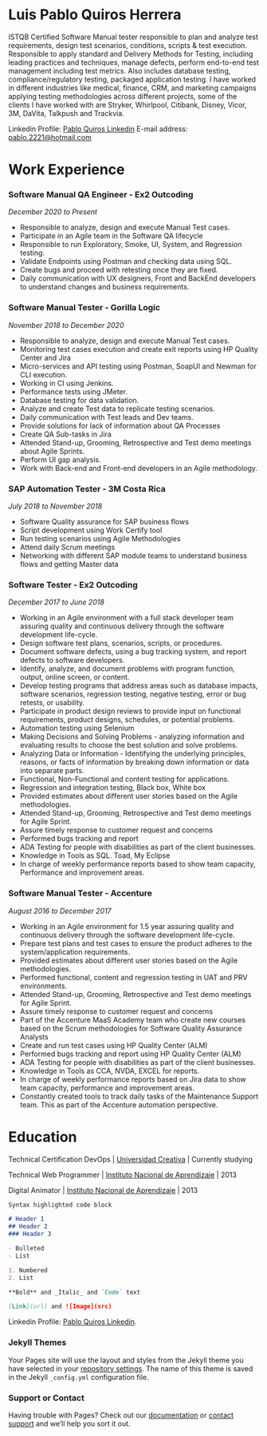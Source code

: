 # Luis Pablo Quiros Herrera

ISTQB Certified Software Manual tester responsible to plan and analyze test requirements, design test scenarios, conditions, scripts & test execution. Responsible to apply standard and Delivery Methods for Testing, including leading practices and techniques, manage defects, perform end-to-end test management including test metrics. Also includes database testing, compliance/regulatory testing, packaged application testing. I have worked in different industries like medical, finance, CRM, and marketing campaigns applying testing methodologies across different projects, some of the clients I have worked with are Stryker, Whirlpool, Citibank, Disney, Vicor, 3M, DaVita, Talkpush and Trackvia.


Linkedin Profile: [Pablo Quiros Linkedin](https://www.linkedin.com/in/pablo-q-539569176/)
E-mail address: pablo.2221@hotmail.com

# Work Experience

### Software Manual QA Engineer - Ex2 Outcoding
_December 2020 to Present_

- Responsible to analyze, design and execute Manual Test cases.
- Participate in an Agile team in the Software QA lifecycle
- Responsible to run Exploratory, Smoke, UI, System, and Regression testing.
- Validate Endpoints using Postman and checking data using SQL.
- Create bugs and proceed with retesting once they are fixed.
- Daily communication with UX designers, Front and BackEnd developers to understand changes and business requirements.

### Software Manual Tester - Gorilla Logic
_November 2018 to December 2020_

- Responsible to analyze, design and execute Manual Test cases.
- Monitoring test cases execution and create exit reports using HP Quality Center and Jira
- Micro-services and API testing using Postman, SoapUI and Newman for CLI execution.
- Working in CI using Jenkins.
- Performance tests using JMeter.
- Database testing for data validation.
- Analyze and create Test data to replicate testing scenarios.
- Daily communication with Test leads and Dev teams.
- Provide solutions for lack of information about QA Processes
- Create QA Sub-tasks in Jira
- Attended Stand-up, Grooming, Retrospective and Test demo meetings about Agile Sprints.
- Perform UI gap analysis.
- Work with Back-end and Front-end developers in an Agile methodology.

### SAP Automation Tester - 3M Costa Rica
_July 2018 to November 2018_

- Software Quality assurance for SAP business flows
- Script development using Work Certify tool
- Run testing scenarios using Agile Methodologies
- Attend daily Scrum meetings
- Networking with different SAP module teams to understand business flows and getting Master data

### Software Tester - Ex2 Outcoding
_December 2017 to June 2018_

- Working in an Agile environment with a full stack developer team assuring quality and continuous delivery through the software development life-cycle.
- Design software test plans, scenarios, scripts, or procedures.
- Document software defects, using a bug tracking system, and report defects to software developers.
- Identify, analyze, and document problems with program function, output, online screen, or content.
- Develop testing programs that address areas such as database impacts, software scenarios, regression testing, negative testing, error or bug retests, or usability.
- Participate in product design reviews to provide input on functional requirements, product designs, schedules, or potential problems.
- Automation testing using Selenium
- Making Decisions and Solving Problems - analyzing information and evaluating results to choose the best solution and solve problems.
- Analyzing Data or Information - Identifying the underlying principles, reasons, or facts of information by breaking down information or data into separate parts.
- Functional, Non-Functional and content testing for applications.
- Regression and integration testing, Black box, White box
- Provided estimates about different user stories based on the Agile methodologies.
- Attended Stand-up, Grooming, Retrospective and Test demo meetings for Agile Sprint.
- Assure timely response to customer request and concerns
- Performed bugs tracking and report
- ADA Testing for people with disabilities as part of the client businesses.
- Knowledge in Tools as SQL. Toad, My Eclipse
- In charge of weekly performance reports based to show team capacity, Performance and improvement areas.

### Software Manual Tester - Accenture
_August 2016 to December 2017_

- Working in an Agile environment for 1.5 year assuring quality and continuous delivery through the software development life-cycle.
- Prepare test plans and test cases to ensure the product adheres to the system/application requirements.
- Provided estimates about different user stories based on the Agile methodologies.
- Performed functional, content and regression testing in UAT and PRV environments.
- Attended Stand-up, Grooming, Retrospective and Test demo meetings for Agile Sprint.
- Assure timely response to customer request and concerns
- Part of the Accenture MaaS Academy team who create new courses based on the Scrum methodologies for Software Quality Assurance Analysts
- Create and run test cases using HP Quality Center (ALM)
- Performed bugs tracking and report using HP Quality Center (ALM)
- ADA Testing for people with disabilities as part of the client businesses.
- Knowledge in Tools as CCA, NVDA, EXCEL for reports.
- In charge of weekly performance reports based on Jira data to show team capacity, performance and improvement areas.
- Constantly created tools to track daily tasks of the Maintenance Support team. This as part of the Accenture automation perspective.

# Education

Technical Certification DevOps | [Universidad Creativa](https://www.ucreativa.com) | Currently studying

Technical Web Programmer | [Instituto Nacional de Aprendizaje](https://www.ina.ac.cr/SitePages/Inicio.aspx) | 2013

Digital Animator | [Instituto Nacional de Aprendizaje](https://www.ina.ac.cr/SitePages/Inicio.aspx) | 2013

```markdown
Syntax highlighted code block

# Header 1
## Header 2
### Header 3

- Bulleted
- List

1. Numbered
2. List

**Bold** and _Italic_ and `Code` text

[Link](url) and ![Image](src)
```

Linkedin Profile: [Pablo Quiros Linkedin](https://www.linkedin.com/in/pablo-q-539569176/).

### Jekyll Themes

Your Pages site will use the layout and styles from the Jekyll theme you have selected in your [repository settings](https://github.com/pablo2221/cv/settings). The name of this theme is saved in the Jekyll `_config.yml` configuration file.

### Support or Contact

Having trouble with Pages? Check out our [documentation](https://docs.github.com/categories/github-pages-basics/) or [contact support](https://support.github.com/contact) and we’ll help you sort it out.
